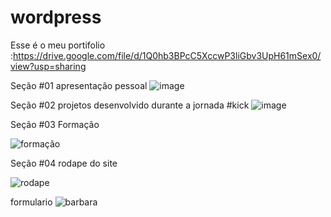 # wordpress
Esse é o meu portifolio :https://drive.google.com/file/d/1Q0hb3BPcC5XccwP3liGbv3UpH61mSex0/view?usp=sharing

Seção #01 apresentação pessoal 
![image](https://user-images.githubusercontent.com/89865694/145089320-3e883939-e1fc-424c-bc9f-2ab8bc985974.png)

Seção #02 projetos desenvolvido durante a jornada #kick
![image](https://user-images.githubusercontent.com/89865694/145091604-75abe085-24a5-4dc2-8d75-12373745bf8e.png)

Seção #03 Formação 

![formação ](https://user-images.githubusercontent.com/89865694/145422135-bcf49b36-3a30-48d7-b259-2f1e21c0e798.jpg)

Seção #04 rodape do site 

![rodape](https://user-images.githubusercontent.com/89865694/145423298-46a43d6e-94a6-463d-bc4e-0763fd34d8c6.jpg)

formulario 
![barbara](https://user-images.githubusercontent.com/89865694/146583431-f98ce639-468e-43f1-baee-0a2612e6a370.png)








